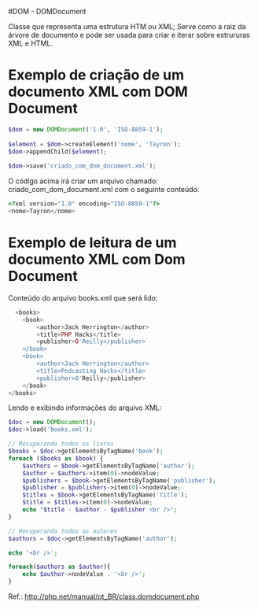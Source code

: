 #DOM - DOMDocument

Classe que representa uma estrutura HTM ou XML; 
Serve como a raiz da árvore de documento e pode ser usada para criar e iterar sobre estrururas XML e HTML.

# Exemplo de criação de um documento XML com DOM Document

```php
$dom = new DOMDocument('1.0', 'ISO-8859-1');
 
$element = $dom->createElement('nome', 'Tayron');
$dom->appendChild($element);
 
$dom->save('criado_com_dom_document.xml');
```

O código acima irá criar um arquivo chamado: criado_com_dom_document.xml com o seguinte conteúdo:

```php
<?xml version="1.0" encoding="ISO-8859-1"?>
<nome>Tayron</nome>
```

# Exemplo de leitura de um documento XML com Dom Document

Conteúdo do arquivo books.xml que será lido:
```php
  <books>
    <book>
        <author>Jack Herrington</author>
        <title>PHP Hacks</title>
        <publisher>O'Reilly</publisher>
    </book>
    <book>
        <author>Jack Herrington</author>
        <title>Podcasting Hacks</title>
        <publisher>O'Reilly</publisher>
    </book>
</books>
```

Lendo e exibindo informações do arquivo XML:
```php
$doc = new DOMDocument();
$doc->load('books.xml');

// Recuperando todos os livros
$books = $doc->getElementsByTagName('book');
foreach ($books as $book) {
    $authors = $book->getElementsByTagName('author');
    $author = $authors->item(0)->nodeValue;
    $publishers = $book->getElementsByTagName('publisher');
    $publisher = $publishers->item(0)->nodeValue;
    $titles = $book->getElementsByTagName('title');
    $title = $titles->item(0)->nodeValue;
    echo "$title - $author - $publisher <br />";
}

// Recuperando todos os autores
$authors = $doc->getElementsByTagName('author');

echo '<br />';

foreach($authors as $author){
    echo $author->nodeValue . '<br />';
}
```

Ref.: http://php.net/manual/pt_BR/class.domdocument.php
